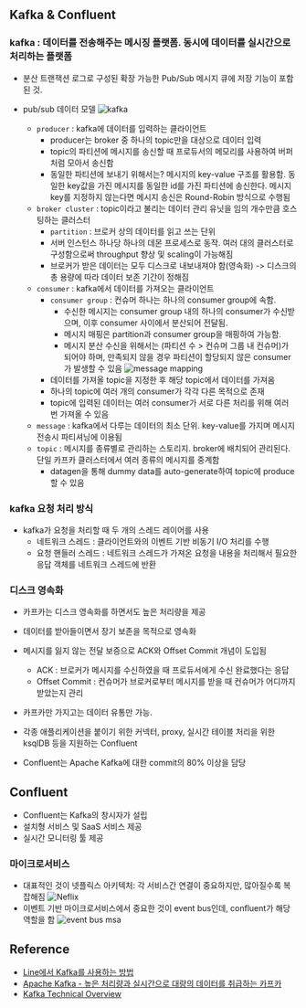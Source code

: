 ## Kafka & Confluent

### kafka : 데이터를 전송해주는 메시징 플랫폼. 동시에 데이터를 실시간으로 처리하는 플랫폼

- 분산 트랜잭션 로그로 구성된 확장 가능한 Pub/Sub 메시지 큐에 저장 기능이 포함된 것.

- pub/sub 데이터 모델
  ![kafka](https://baek.dev/assets/images/post/2020/2020_020_005.jpg)

  - `producer` : kafka에 데이터를 입력하는 클라이언트
    - producer는 broker 중 하나의 topic만을 대상으로 데이터 입력
    - topic의 파티션에 메시지를 송신할 때 프로듀서의 메모리를 사용하여 버퍼처럼 모아서 송신함
    - 동일한 파티션에 보내기 위해서는? 메시지의 key-value 구조를 활용함. 동일한 key값을 가진 메시지를 동일한 id를 가진 파티션에 송신한다. 메시지 key를 지정하지 않는다면 메시지 송신은 Round-Robin 방식으로 수행됨
  - `broker cluster` : topic이라고 불리는 데이터 관리 유닛을 임의 개수만큼 호스팅하는 클러스터
    - `partition` : 브로커 상의 데이터를 읽고 쓰는 단위
    - 서버 인스턴스 하나당 하나의 데몬 프로세스로 동작. 여러 대의 클러스터로 구성함으로써 throughput 향상 및 scaling이 가능해짐
    - 브로커가 받은 데이터는 모두 디스크로 내보내져야 함(영속화) -> 디스크의 총 용량에 따라 데이터 보존 기간이 정해짐
  - `consumer` : kafka에서 데이터를 가져오는 클라이언트
    - `consumer group` : 컨슈머 하나는 하나의 consumer group에 속함.
      - 수신한 메시지는 consumer group 내의 하나의 consumer가 수신받으며, 이후 consumer 사이에서 분산되어 전달됨.
      - 메시지 매핑은 partition과 consumer group을 매핑하여 가능함.
      - 메시지 분산 수신을 위해서는 (파티션 수 > 컨슈머 그룹 내 컨슈머)가 되어야 하며, 만족되지 않을 경우 파티션이 할당되지 않은 consumer가 발생할 수 있음
        ![message mapping](https://baek.dev/assets/images/post/2020/2020_020_017.jpg)
    - 데이터를 가져올 topic을 지정한 후 해당 topic에서 데이터를 가져옴
    - 하나의 topic에 여러 개의 consumer가 각각 다른 목적으로 존재
    - topic에 입력된 데이터는 여러 consumer가 서로 다른 처리를 위해 여러 번 가져올 수 있음
  - `message` : kafka에서 다루는 데이터의 최소 단위. key-value를 가지며 메시지 전송시 파티셔닝에 이용됨
  - `topic` : 메시지를 종류별로 관리하는 스토리지. broker에 배치되어 관리된다. 단일 카프카 클러스터에서 여러 종류의 메시지를 중계함
    - datagen을 통해 dummy data를 auto-generate하여 topic에 produce할 수 있음

### kafka 요청 처리 방식

- kafka가 요청을 처리할 때 두 개의 스레드 레이어를 사용
  - 네트워크 스레드 : 클라이언트와의 이벤트 기반 비동기 I/O 처리를 수행
  - 요청 핸들러 스레드 : 네트워크 스레드가 가져온 요청을 내용을 처리해서 필요한 응답 객체를 네트워크 스레드에 반환

### 디스크 영속화

- 카프카는 디스크 영속화를 하면서도 높은 처리량을 제공
- 데이터를 받아들이면서 장기 보존을 목적으로 영속화
- 메시지를 잃지 않는 전달 보증으로 ACK와 Offset Commit 개념이 도입됨

  - ACK : 브로커가 메시지를 수신하였을 때 프로듀서에게 수신 완료했다는 응답
  - Offset Commit : 컨슈머가 브로커로부터 메시지를 받을 때 컨슈머가 어디까지 받았는지 관리

- 카프카만 가지고는 데이터 유통만 가능.
- 각종 애플리케이션을 붙이기 위한 커넥터, proxy, 실시간 테이블 처리을 위한 ksqlDB 등을 지원하는 Confluent
- Confluent는 Apache Kafka에 대한 commit의 80% 이상을 담당

## Confluent

- Confluent는 Kafka의 창시자가 설립
- 설치형 서비스 및 SaaS 서비스 제공
- 실시간 모니터링 툴 제공

### 마이크로서비스

- 대표적인 것이 넷플릭스 아키텍처: 각 서비스간 연결이 중요하지만, 많아질수록 복잡해짐
  ![Neflix](https://gblobscdn.gitbook.com/assets%2F-LcsheX9TIMwoBSNygvE%2F-LjpfQhvrhmEPWA-DTYW%2F-LjphIHMTTcPNLMu9jwf%2F%E1%84%89%E1%85%B3%E1%84%8F%E1%85%B3%E1%84%85%E1%85%B5%E1%86%AB%E1%84%89%E1%85%A3%E1%86%BA%202019-07-15%20%E1%84%8B%E1%85%A9%E1%84%92%E1%85%AE%209.56.51.png?alt=media&token=94a25c1c-8bc1-407a-97c6-8bfdd5edb4e4)
- 이벤트 기반 마이크로서비스에서 중요한 것이 event bus인데, confluent가 해당 역할을 함
  ![event bus msa](https://docs.microsoft.com/ko-kr/dotnet/architecture/microservices/multi-container-microservice-net-applications/media/integration-event-based-microservice-communications/event-driven-communication.png)

## Reference

- [Line에서 Kafka를 사용하는 방법](https://engineering.linecorp.com/ko/blog/how-to-use-kafka-in-line-1/)
- [Apache Kafka - 높은 처리량과 실시간으로 대량의 데이터를 취급하는 카프카](https://baek.dev/post/20/)
- [Kafka Technical Overview](https://www.linkedin.com/pulse/kafka-technical-overview-sylvester-daniel/)
